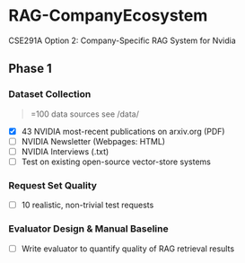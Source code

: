 # RAG-CompanyEcosystem
CSE291A Option 2: Company-Specific RAG System for Nvidia

## Phase 1 
### Dataset Collection 
>=100 data sources see /data/
- [x] 43 NVIDIA most-recent publications on arxiv.org (PDF)
- [ ] NVIDIA Newsletter (Webpages: HTML)
- [ ] NVIDIA Interviews (.txt)
- [ ] Test on existing open-source vector-store systems

### Request Set Quality 
- [ ] 10 realistic, non-trivial test requests
### Evaluator Design & Manual Baseline
- [ ] Write evaluator to quantify quality of RAG retrieval results
